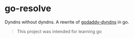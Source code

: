 # go-resolve

Dyndns without dyndns. A rewrite of [godaddy-dyndns](https://github.com/leonlatsch/godaddy-dyndns) in go.

> This project was intended for learning go
